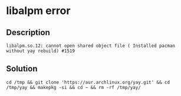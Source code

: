 # libalpm error

## Description

`libalpm.so.12: cannot open shared object file ( Installed pacman without yay rebuild) #1519`

## Solution

`cd /tmp && git clone 'https://aur.archlinux.org/yay.git' && cd /tmp/yay && makepkg -si && cd ~ && rm -rf /tmp/yay/`
